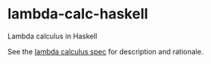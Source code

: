 # lambda-calc-haskell
Lambda calculus in Haskell

See the [lambda calculus spec](https://github.com/mjgpy3/lambda-calc-spec) for
description and rationale.
